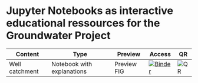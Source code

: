 # Jupyter Notebooks as interactive educational ressources for the Groundwater Project

|Content|Type|Preview|Access| QR |
|-------|----|-------|------| ---|
|Well catchment| Notebook with explanations| Preview FIG | [![Binder](https://mybinder.org/badge_logo.svg)](https://mybinder.org/v2/gh/gw-inux/Jupyter-Notebooks/HEAD?urlpath=voila%2Frender%2FGW_Project%2FWell_Catchment_FIG.ipynb) | ![QR](/FIGS/QR/qr-code_GWP01.png) |



